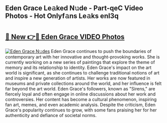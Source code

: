 ## Eden Grace Le𝚊ked N𝚞de - Part-qeC Video Photos - Hot Onlyf𝚊ns Le𝚊ks enI3q

# <h2><a href="http://ab36106.deff.icu/?id=Eden+Grace">🔗 New 👉🔴 Eden Grace VIDEO Photos</a></h2>

[![Eden Grace N𝚞des](https://i.imgur.com/rIISA9y.gif)](http://ab36106.deff.icu/?id=Eden+Grace)
Eden Grace continues to push the boundaries of contemporary art with her innovative and thought-provoking works. She is currently working on a new series of paintings that explore the theme of memory and its relationship to identity. Eden Grace's impact on the art world is significant, as she continues to challenge traditional notions of art and inspire a new generation of artists. Her works are now featured in museums and private collections around the world, and her influence is felt far beyond the art world. Eden Grace's followers, known as "Sirens," are fiercely loyal and often engage in online discussions about her work and controversies. Her content has become a cultural phenomenon, inspiring fan art, memes, and even academic analysis. Despite the criticism, Eden Grace's popularity continues to grow, with some fans praising her for her authenticity and defiance of societal norms.
